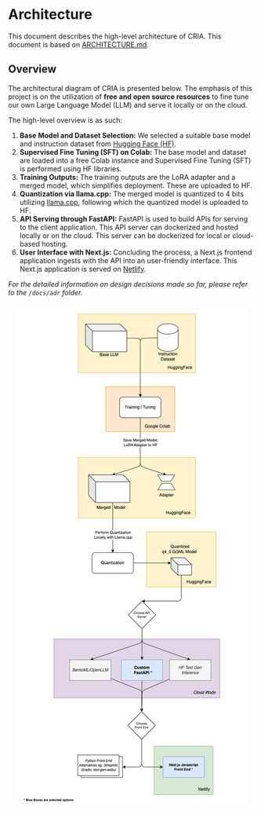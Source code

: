 # Architecture

This document describes the high-level architecture of CRIA. This document is based on [ARCHITECTURE.md](https://matklad.github.io/2021/02/06/ARCHITECTURE.md.html).

## Overview

The architectural diagram of CRIA is presented below. The emphasis of this project is on the utilization of **free and open source resources** to fine tune our own Large Language Model (LLM) and serve it locally or on the cloud.

The high-level overview is as such:

1. **Base Model and Dataset Selection:** We selected a suitable base model and instruction dataset from [Hugging Face (HF)](https://huggingface.co/).
2. **Supervised Fine Tuning (SFT) on Colab:** The base model and dataset are loaded into a free Colab instance and Supervised Fine Tuning (SFT) is performed using HF libraries.
3. **Training Outputs:** The training outputs are the LoRA adapter and a merged model, which simplifies deployment. These are uploaded to HF.
4. **Quantization via llama.cpp:** The merged model is quantized to 4 bits utilizing [llama.cpp](https://github.com/ggerganov/llama.cpp), following which the quantized model is uploaded to HF.
5. **API Serving through FastAPI:** FastAPI is used to build APIs for serving to the client application. This API server can dockerized and hosted locally or on the cloud. This server can be dockerized for local or cloud-based hosting.
6. **User Interface with Next.js:** Concluding the process, a Next.js frontend application ingests with the API into an user-friendly interface. This Next.js application is served on [Netlify](https://www.netlify.com/).

_For the detailed information on design decisions made so far, please refer to the `/docs/adr` folder._

<p align="center">
  <img src="../assets/architectural-diagram.png"  alt="Architectural Diagram"> <br>
</p>
